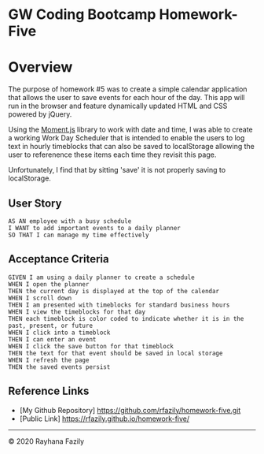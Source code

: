 # GW Coding Bootcamp Homework-Five

# Overview

The purpose of homework #5 was to create a simple calendar application that allows the user to save events for each hour of the day. This app will run in the browser and feature dynamically updated HTML and CSS powered by jQuery.

Using the [Moment.js](https://momentjs.com/) library to work with date and time, I was able to create a working Work Day Scheduler that is intended to enable the users to log text in hourly timeblocks that can also be saved to localStorage allowing the user to referenence these items each time they revisit this page.

Unfortunately, I find that by sitting 'save' it is not properly saving to localStorage.

## User Story

```
AS AN employee with a busy schedule
I WANT to add important events to a daily planner
SO THAT I can manage my time effectively
```

## Acceptance Criteria

```
GIVEN I am using a daily planner to create a schedule
WHEN I open the planner
THEN the current day is displayed at the top of the calendar
WHEN I scroll down
THEN I am presented with timeblocks for standard business hours
WHEN I view the timeblocks for that day
THEN each timeblock is color coded to indicate whether it is in the past, present, or future
WHEN I click into a timeblock
THEN I can enter an event
WHEN I click the save button for that timeblock
THEN the text for that event should be saved in local storage
WHEN I refresh the page
THEN the saved events persist
```


## Reference Links
 
* [My Github Repository] https://github.com/rfazily/homework-five.git
* [Public Link] https://rfazily.github.io/homework-five/

- - -
© 2020 Rayhana Fazily
